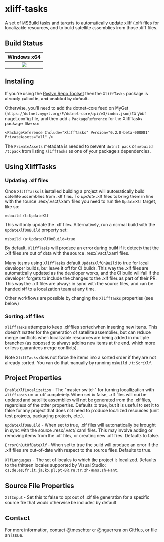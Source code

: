 # xliff-tasks

A set of MSBuild tasks and targets to automatically update xliff (.xlf) files for localizable resources, and to build satellite assemblies from those xliff files.

## Build Status

|Windows x64 |
|:------:|
|[![][win-x64-build-badge]][win-x64-build]|

## Installing

If you're using the [Roslyn Repo Toolset][roslyn-repo-toolset] then the `XliffTasks` package is already pulled in, and enabled by default.

Otherwise, you'll need to add the dotnet-core feed on MyGet (`https://dotnet.myget.org/F/dotnet-core/api/v3/index.json`) to your nuget.config file, and then add a `PackageReference` for the XliffTasks package, like so:

```
<PackageReference Include="XliffTasks" Version="0.2.0-beta-000081" PrivateAssets="all" />
```

The `PrivateAssets` metadata is needed to prevent `dotnet pack` or `msbuild /t:pack` from listing `XliffTasks` as one of your package's dependencies.

## Using XliffTasks

### Updating .xlf files

Once `XliffTasks` is installed building a project will automatically build satellite assemblies from .xlf files. To _update_ .xlf files to bring them in line with the source .resx/.vsct/.xaml files you need to run the `UpdateXlf` target, like so: 

```
msbuild /t:UpdateXlf
```

This will only update the .xlf files. Alternatively, run a normal build with the `UpdateXlfOnBuild` property set:

```
msbuild /p:UpdateXlfOnBuild=true
```

By default, `XliffTasks` will produce an error during build if it detects that the .xlf files are out of data with the source .resx/.vsct/.xaml files.

Many teams using `XliffTasks` default `UpdateXlfOnBuild` to true for local developer builds, but leave it off for CI builds. This way the .xlf files are automatically updated as the developer works, and the CI build will fail if the developer forgets to include the changes to the .xlf files as part of their PR. This way the .xlf files are always in sync with the source files, and can be handed off to a localization team at any time.

Other workflows are possible by changing the `XliffTasks` properties (see below)

### Sorting .xlf files

`XliffTasks` attempts to keep .xlf files sorted when inserting new items. This doesn't matter for the generation of satellite assemblies, but can reduce merge conflicts when localizable resources are being added in multiple branches (as opposed to always adding new items at the end, which more or less guarantees merge conflicts).

Note `XliffTasks` does not force the items into a sorted order if they are not already sorted. You can do that manually by running `msbuild /t:SortXlf`.

## Project Properties

`EnableXlfLocalization` - The "master switch" for turning locallization with `XliffTasks` on or off completely. When set to false, .xlf files will not be updated and satellite assemblies will not be generated from the .xlf files, regardless of the other properties. Defaults to true, but it is useful to set it to false for any project that does not need to produce localized resources (unit test projects, packaging projects, etc.).

`UpdateXlfOnBuild` - When set to true, .xlf files will automatically be brought in sync with the source .resx/.vsct/.xaml files. This may involve adding or removing items from the .xlf files, or creating new .xlf files. Defaults to false.

`ErrorOnOutOfDateXlf` - When set to true the build will produce an error if the .xlf files are out-of-date with respect to the source files. Defaults to true.

`XlfLanguages` - The set of locales to which the project is localized. Defaults to the thirteen locales supported by Visual Studio: `cs;de;es;fr;it;ja;ko;pl;pt-BR;ru;tr;zh-Hans;zh-Hant`.

## Source File Properties

`XlfInput` - Set this to false to opt out of .xlf file generation for a specific source file that would otherwise be included by default.

## Contact

For more information, contact @tmeschter or @nguerrera on GitHub, or file an issue.
 
[win-x64-build-badge]: https://devdiv.visualstudio.com/_apis/public/build/definitions/0bdbc590-a062-4c3f-b0f6-9383f67865ee/5803/badge
[win-x64-build]: https://devdiv.visualstudio.com/DevDiv/_build/index?definitionId=5803&_a=completed
[roslyn-repo-toolset]: https://github.com/dotnet/roslyn-tools/blob/master/docs/RepoToolset.md
